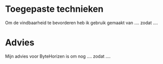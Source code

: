 # Toegepaste technieken
Om de vindbaarheid te bevorderen heb ik gebruik gemaakt van .... zodat ....

# Advies
Mijn advies voor ByteHorizen is om nog .... zodat ....